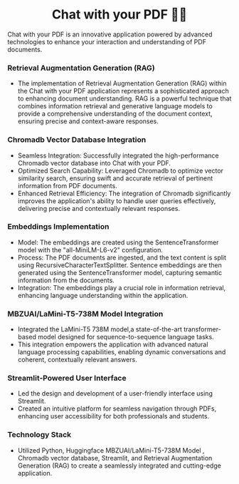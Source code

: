 <h1 align='center'>Chat with your PDF 🦜📄</h1>

Chat with your PDF is an innovative application powered by advanced technologies to enhance your interaction and understanding of PDF documents.

### Retrieval Augmentation Generation (RAG)
- The implementation of Retrieval Augmentation Generation (RAG) within the Chat with your PDF application represents a sophisticated approach to enhancing document understanding. RAG is a powerful technique that combines information retrieval and generative language models to provide a comprehensive understanding of the document context, ensuring precise and context-aware responses.

### Chromadb Vector Database Integration
- Seamless Integration: Successfully integrated the high-performance Chromadb vector database into Chat with your PDF.
- Optimized Search Capability: Leveraged Chromadb to optimize vector similarity search, ensuring swift and accurate retrieval of pertinent information from PDF documents.
- Enhanced Retrieval Efficiency: The integration of Chromadb significantly improves the application's ability to handle user queries effectively, delivering precise and contextually 
  relevant responses.
  
### Embeddings Implementation
- Model: The embeddings are created using the SentenceTransformer model with the "all-MiniLM-L6-v2" configuration.
- Process: The PDF documents are ingested, and the text content is split using RecursiveCharacterTextSplitter. Sentence embeddings are then generated using the SentenceTransformer model, 
  capturing semantic information from the documents.
- Integration: The embeddings play a crucial role in information retrieval, enhancing language understanding within the application.

### MBZUAI/LaMini-T5-738M Model Integration
- Integrated the LaMini-T5 738M model,a state-of-the-art transformer-based model designed for sequence-to-sequence language tasks.
- This integration empowers the application with advanced natural language processing capabilities, enabling dynamic conversations and coherent, contextually relevant answers.

### Streamlit-Powered User Interface
- Led the design and development of a user-friendly interface using Streamlit.
- Created an intuitive platform for seamless navigation through PDFs, enhancing user accessibility for both professionals and students.
### Technology Stack
- Utilized Python, Huggingface MBZUAI/LaMini-T5-738M Model , Chromadb vector database, Streamlit, and Retrieval Augmentation Generation (RAG) to create a seamlessly integrated and cutting-edge application.

